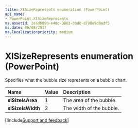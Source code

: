 ```yaml
---
title: XlSizeRepresents enumeration (PowerPoint)
api_name:
- PowerPoint.XlSizeRepresents
ms.assetid: 2eadb89b-e4dc-3883-8bd8-d708e9d8adf5
ms.date: 06/08/2017
ms.localizationpriority: medium
---
```



# XlSizeRepresents enumeration (PowerPoint)

Specifies what the bubble size represents on a bubble chart.



|Name|Value|Description|
|:-----|:-----|:-----|
|**xlSizeIsArea**|1|The area of the bubble.|
|**xlSizeIsWidth**|2|The width of the bubble.|

[!include[Support and feedback](~/includes/feedback-boilerplate.md)]